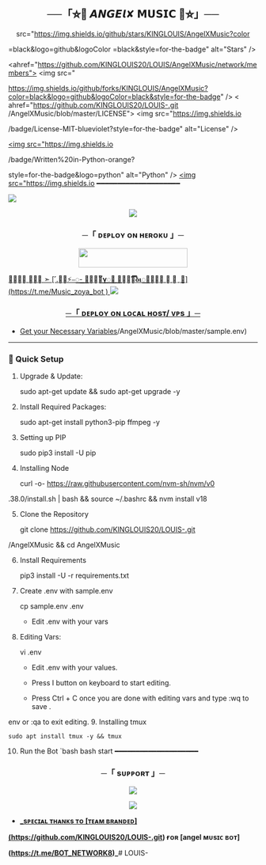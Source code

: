 <h2 align="center">
    ──「⛦🦋 𝘼𝙉𝙂𝙀𝙡✘ 𝗠𝗨𝗦𝗜𝗖 🦋⛦」──
</h2>

<p align="center">
  <imgsrc="https://telegra.ph/file/d02b81736a7e9519c6386.jpg">
</p>
<p align="center">
<ahref="https://github.com/KINGLOUIS/stargazers"><img

 src="https://img.shields.io/github/stars/KINGLOUIS/AngelXMusic?color

=black&logo=github&logoColor
=black&style=for-the-badge" alt="Stars" /></a>


<ahref="https://github.com/KINGLOUIS20/LOUIS/AngelXMusic/network/members"> <img src="

https://img.shields.io/github/forks/KINGLOUIS/AngelXMusic?color=black&logo=github&logoColor=black&style=for-the-badge" /></a>
<
ahref="https://github.com/KINGLOUIS20/LOUIS-.git
/AngelXMusic/blob/master/LICENSE"> <img src="https://img.shields.io

/badge/License-MIT-blueviolet?style=for-the-badge" alt="License" /> </a>


<a href="https://www.python.org/"> <img src="https://img.shields.io

/badge/Written%20in-Python-orange?

style=for-the-badge&logo=python" alt="Python" /> </a>
<a
 href="https://github.com/KINGLOUIS20/LOUIS-.git/AngelXMusic/commits/KINGLOUIS"> <img src="https://img.shields.io
━━━━━━━━━━━━━━━━━━━━
</h2>
<img src="https://readme-typing-svg.herokuapp.com?color=FF0000&width=420&lines=♦𝙳𝙴𝙿𝙻𝙾𝚈+𝙾𝙽+𝙷𝙴𝚁𝙾𝙺𝚄♦;📡+𝙽𝙾+𝙷𝙴𝚁𝙾𝙺𝚄+𝙱𝙰𝙽+𝙸𝚂𝚂𝚄𝙴+𝙰𝙻𝚂𝙾+𝚅𝙿𝚂+𝙳𝙴𝙿𝙻𝙾𝚈+📍+𝙿𝚁𝙴𝚂𝙴𝙽𝚃;❤️+𝙿𝙾𝚆𝙴𝚁𝙳+𝙱𝚈✦𝁘𝐋𝐎𝐔𝐈𝐒𝁛✦💜">

<p align="center">
  <img src="https://telegra.ph/file/925eade709484516c5fe3.jpg">
</p>

<h3 align="center">
    ─「 ᴅᴇᴩʟᴏʏ ᴏɴ ʜᴇʀᴏᴋᴜ 」─
</h3>

<p align="center"><a href="https:
//dashboard.heroku.com/new?template=https://github.com/KINGLOUIS20/LOUIS-.git/WCGKING/AngelXMusic"> <img src="https://img.shields.io

/badge/Deploy%20On%20Heroku-black?

style=for-the-badge&logo=heroku" width="220" height="38.45"/></a></p>
</p>
𝙏𝙀𝙎𝙏 𝘽𝙊𝙏 ➣ [˹.𝁘ໍ⚡⎯꯭‌- ꯭𝐙꯭꯭𝛐‌꯭້𝛄꯭𝛂 ꯭𝐌꯭𝛖꯭֟፝֯֯ؖ۬𝛅𝛊꯭𝛓꯭⎯꯭‌ 𝄄 𝄈 ִֶָ 💜](https://t.me/Music_zoya_bot )


<img src="https://readme-typing-svg.herokuapp.com?color=FF0000&width=420&lines=⚠️𝗙𝗢𝗥𝗞+𝗧𝗛𝗜𝗦+𝗥𝗘𝗣𝗢+𝗙𝗜𝗥𝗦𝗧𝗟𝗬⚠️">

<h3 align="center">
    ─「 ᴅᴇᴩʟᴏʏ ᴏɴ ʟᴏᴄᴀʟ ʜᴏsᴛ/ ᴠᴘs 」─
</h3>

- Get your [Necessary Variables](https://github.com/KINGLOUIS20/LOUIS-.git)/AngelXMusic/blob/master/sample.env)
---

### 🔧 Quick Setup

1. Upgrade & Update:
  
   sudo apt-get update && sudo apt-get upgrade -y
   
2. Install Required Packages:
  
   sudo apt-get install python3-pip ffmpeg -y
   
3. Setting up PIP
  
   sudo pip3 install -U pip
   
4. Installing Node
  
   curl -o- https://raw.githubusercontent.com/nvm-sh/nvm/v0


.38.0/install.sh | bash && source ~/.bashrc && nvm install v18
   
5. Clone the Repository
  
   git clone https://github.com/KINGLOUIS20/LOUIS-.git

/AngelXMusic && cd AngelXMusic
   
6. Install Requirements
  
   pip3 install -U -r requirements.txt
   
7. Create .env  with sample.env
  
   cp sample.env .env
   
   - Edit .env with your vars
8. Editing Vars:
  
   vi .env
   
   - Edit .env with your values.
   - Press I button on keyboard to start editing.

   - Press Ctrl + C  once you are done with editing vars and type :wq to save .

env or :qa to exit editing.
9. Installing tmux
   
    sudo apt install tmux -y && tmux
    
10. Run the Bot
    `bash
    bash start
━━━━━━━━━━━━━━━━━━━━

<h3 align="center">
    ─「 sᴜᴩᴩᴏʀᴛ 」─
</h3>

<p align="center">
<a href="https://t.me/BOT_NETWORK0"><img
 src="https://img.shields.io/badge/-Support%20Group-blue.svg?style=for-the

-badge&logo=Telegram"></a>
</p>

<p align="center">
<a href="https://t.me/BOT_NETWORK8"><img
 src="https://img.shields.io/badge/-Support%20Channel-blue.svg?style

=for-the-badge&logo=Telegram"></a>
</p>

- <b> _sᴩᴇᴄɪᴀʟ ᴛʜᴀɴᴋs ᴛᴏ [ᴛᴇᴀᴍ ʙʀᴀɴᴅᴇᴅ]

(https://github.com/KINGLOUIS20/LOUIS-.git) ғᴏʀ [angel ᴍᴜsɪᴄ ʙᴏᴛ]

(https://t.me/BOT_NETWORK8)_</b># LOUIS-
